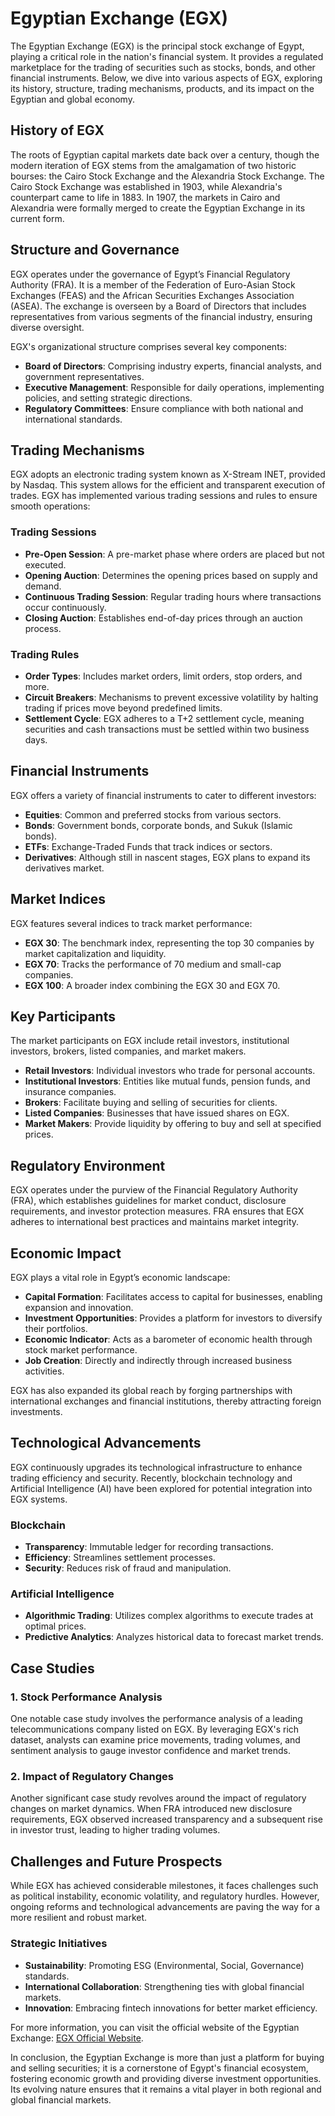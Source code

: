 # Egyptian Exchange (EGX)

The Egyptian Exchange (EGX) is the principal stock exchange of Egypt, playing a critical role in the nation's financial system. It provides a regulated marketplace for the trading of securities such as stocks, bonds, and other financial instruments. Below, we dive into various aspects of EGX, exploring its history, structure, trading mechanisms, products, and its impact on the Egyptian and global economy.

## History of EGX

The roots of Egyptian capital markets date back over a century, though the modern iteration of EGX stems from the amalgamation of two historic bourses: the Cairo Stock Exchange and the Alexandria Stock Exchange. The Cairo Stock Exchange was established in 1903, while Alexandria's counterpart came to life in 1883. In 1907, the markets in Cairo and Alexandria were formally merged to create the Egyptian Exchange in its current form.

## Structure and Governance

EGX operates under the governance of Egypt’s Financial Regulatory Authority (FRA). It is a member of the Federation of Euro-Asian Stock Exchanges (FEAS) and the African Securities Exchanges Association (ASEA). The exchange is overseen by a Board of Directors that includes representatives from various segments of the financial industry, ensuring diverse oversight.

EGX's organizational structure comprises several key components:

- **Board of Directors**: Comprising industry experts, financial analysts, and government representatives.
- **Executive Management**: Responsible for daily operations, implementing policies, and setting strategic directions.
- **Regulatory Committees**: Ensure compliance with both national and international standards.

## Trading Mechanisms

EGX adopts an electronic trading system known as X-Stream INET, provided by Nasdaq. This system allows for the efficient and transparent execution of trades. EGX has implemented various trading sessions and rules to ensure smooth operations:

### Trading Sessions

- **Pre-Open Session**: A pre-market phase where orders are placed but not executed.
- **Opening Auction**: Determines the opening prices based on supply and demand.
- **Continuous Trading Session**: Regular trading hours where transactions occur continuously.
- **Closing Auction**: Establishes end-of-day prices through an auction process.

### Trading Rules

- **Order Types**: Includes market orders, limit orders, stop orders, and more.
- **Circuit Breakers**: Mechanisms to prevent excessive volatility by halting trading if prices move beyond predefined limits.
- **Settlement Cycle**: EGX adheres to a T+2 settlement cycle, meaning securities and cash transactions must be settled within two business days.

## Financial Instruments

EGX offers a variety of financial instruments to cater to different investors:

- **Equities**: Common and preferred stocks from various sectors.
- **Bonds**: Government bonds, corporate bonds, and Sukuk (Islamic bonds).
- **ETFs**: Exchange-Traded Funds that track indices or sectors.
- **Derivatives**: Although still in nascent stages, EGX plans to expand its derivatives market.

## Market Indices

EGX features several indices to track market performance:

- **EGX 30**: The benchmark index, representing the top 30 companies by market capitalization and liquidity.
- **EGX 70**: Tracks the performance of 70 medium and small-cap companies.
- **EGX 100**: A broader index combining the EGX 30 and EGX 70.

## Key Participants

The market participants on EGX include retail investors, institutional investors, brokers, listed companies, and market makers.

- **Retail Investors**: Individual investors who trade for personal accounts.
- **Institutional Investors**: Entities like mutual funds, pension funds, and insurance companies.
- **Brokers**: Facilitate buying and selling of securities for clients.
- **Listed Companies**: Businesses that have issued shares on EGX.
- **Market Makers**: Provide liquidity by offering to buy and sell at specified prices.

## Regulatory Environment

EGX operates under the purview of the Financial Regulatory Authority (FRA), which establishes guidelines for market conduct, disclosure requirements, and investor protection measures. FRA ensures that EGX adheres to international best practices and maintains market integrity.

## Economic Impact

EGX plays a vital role in Egypt’s economic landscape:

- **Capital Formation**: Facilitates access to capital for businesses, enabling expansion and innovation.
- **Investment Opportunities**: Provides a platform for investors to diversify their portfolios.
- **Economic Indicator**: Acts as a barometer of economic health through stock market performance.
- **Job Creation**: Directly and indirectly through increased business activities.

EGX has also expanded its global reach by forging partnerships with international exchanges and financial institutions, thereby attracting foreign investments.

## Technological Advancements

EGX continuously upgrades its technological infrastructure to enhance trading efficiency and security. Recently, blockchain technology and Artificial Intelligence (AI) have been explored for potential integration into EGX systems.

### Blockchain

- **Transparency**: Immutable ledger for recording transactions.
- **Efficiency**: Streamlines settlement processes.
- **Security**: Reduces risk of fraud and manipulation.

### Artificial Intelligence

- **Algorithmic Trading**: Utilizes complex algorithms to execute trades at optimal prices.
- **Predictive Analytics**: Analyzes historical data to forecast market trends.

## Case Studies

### 1. Stock Performance Analysis

One notable case study involves the performance analysis of a leading telecommunications company listed on EGX. By leveraging EGX's rich dataset, analysts can examine price movements, trading volumes, and sentiment analysis to gauge investor confidence and market trends.

### 2. Impact of Regulatory Changes

Another significant case study revolves around the impact of regulatory changes on market dynamics. When FRA introduced new disclosure requirements, EGX observed increased transparency and a subsequent rise in investor trust, leading to higher trading volumes.

## Challenges and Future Prospects

While EGX has achieved considerable milestones, it faces challenges such as political instability, economic volatility, and regulatory hurdles. However, ongoing reforms and technological advancements are paving the way for a more resilient and robust market.

### Strategic Initiatives

- **Sustainability**: Promoting ESG (Environmental, Social, Governance) standards.
- **International Collaboration**: Strengthening ties with global financial markets.
- **Innovation**: Embracing fintech innovations for better market efficiency.

For more information, you can visit the official website of the Egyptian Exchange: [EGX Official Website](https://www.egx.com.eg).

In conclusion, the Egyptian Exchange is more than just a platform for buying and selling securities; it is a cornerstone of Egypt's financial ecosystem, fostering economic growth and providing diverse investment opportunities. Its evolving nature ensures that it remains a vital player in both regional and global financial markets.